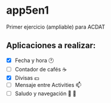 # app5en1

Primer ejercicio (ampliable) para ACDAT

## Aplicaciones a realizar:

- [x] Fecha y hora :clock1:
- [ ] Contador de cafés :coffee:
- [x] Divisas :dollar:
- [ ] Mensaje entre Activities :mailbox:
- [ ] Saludo y navegación :iphone: :raising_hand: